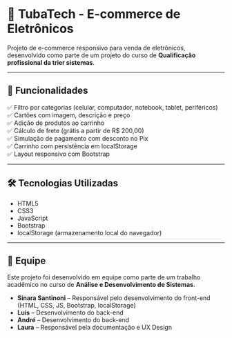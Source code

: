 # 🛒 TubaTech - E-commerce de Eletrônicos

Projeto de e-commerce responsivo para venda de eletrônicos, desenvolvido como parte de um projeto do curso de **Qualificação profissional da trier sistemas**.

---

## 🚀 Funcionalidades

✅ Filtro por categorias (celular, computador, notebook, tablet, periféricos)  
✅ Cartões com imagem, descrição e preço  
✅ Adição de produtos ao carrinho  
✅ Cálculo de frete (grátis a partir de R$ 200,00)  
✅ Simulação de pagamento com desconto no Pix  
✅ Carrinho com persistência em localStorage  
✅ Layout responsivo com Bootstrap  

---

## 🛠️ Tecnologias Utilizadas

- HTML5  
- CSS3  
- JavaScript  
- Bootstrap  
- localStorage (armazenamento local do navegador)  

---

## 👥 Equipe

Este projeto foi desenvolvido em equipe como parte de um trabalho acadêmico no curso de **Análise e Desenvolvimento de Sistemas**.

- **Sinara Santinoni** – Responsável pelo desenvolvimento do front-end (HTML, CSS, JS, Bootstrap, localStorage)  
- **Luis** – Desenvolvimento do back-end  
- **André** – Desenvolvimento do back-end  
- **Laura** – Responsável pela documentação e UX Design  
